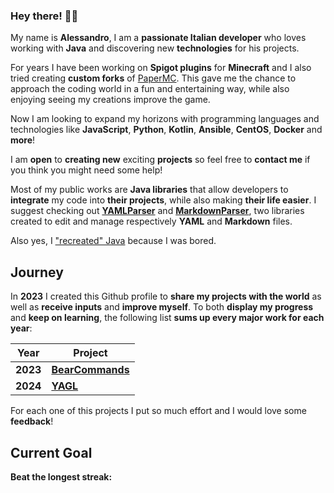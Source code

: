 ### Hey there! 👋🏻
My name is **Alessandro**, I am a **passionate Italian developer** who loves working with **Java** and discovering new **technologies** for his projects. 

For years I have been working on **Spigot plugins** for **Minecraft** and I also tried creating **custom forks** of [PaperMC](https://github.com/PaperMC/Paper).
This gave me the chance to approach the coding world in a fun and entertaining way, while also enjoying seeing my creations improve the game.

Now I am looking to expand my horizons with programming languages and technologies like **JavaScript**, **Python**, **Kotlin**, **Ansible**, **CentOS**, **Docker** and **more**!

I am **open** to **creating new** exciting **projects** so feel free to **contact me** if you think you might need some help!

Most of my public works are **Java libraries** that allow developers to **integrate** my code into **their projects**, while also making **their life easier**.
I suggest checking out **[YAMLParser](https://github.com/fulminazzo/YAMLParser)** and **[MarkdownParser](https://github.com/fulminazzo/MarkdownParser)**, two libraries created to edit and manage respectively **YAML** and **Markdown** files.

Also yes, I ["recreated" Java](https://github.com/fulminazzo/mojito) because I was bored.

## Journey

In **2023** I created this Github profile to **share my projects with the world** as well as **receive inputs** and **improve myself**.
To both **display my progress** and **keep on learning**, the following list **sums up every major work for each year**:

| Year     | Project                                                    | 
| -------- | ---------------------------------------------------------- |
| **2023** | [**BearCommands**](https://github.com/fulminazzo/BearCommands) |
| **2024** | [**YAGL**](https://github.com/fulminazzo/YAGL)                 | 

For each one of this projects I put so much effort and I would love some **feedback**!

## Current Goal
**Beat the longest streak:**

<p align="center">
<a href="https://github.com/fulminazzo/?tab=repositories">
  <img src="https://streak-stats.demolab.com?user=Fulminazzo&background=00000000&theme=tokyonight" alt="" />
</a>
<br>
<br>
<a href="https://github.com/fulminazzo/?tab=repositories">
  <img src="https://github-readme-stats.vercel.app/api/top-langs/?username=Fulminazzo&show_icons=true&bg_color=00000000&layout=donut-vertical&theme=tokyonight&hide=qml" alt="" />
</a>
<br>
<br>
<a href="https://github.com/fulminazzo/?tab=repositories">
  <img src="https://github-readme-stats.vercel.app/api/wakatime?username=018ec85a-c74d-4c14-a23c-79db870b0d26&layout=compact&custom_title=I%20need%20more%20sleep&langs_count=10&theme=tokyonight&bg_color=00000000&&hide=text,properties,textmate,java+properties,class,gitignore+file,idea_module,other,shell+script,csv/tsv" alt="" />
</a>
</p>
